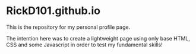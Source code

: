 # RickD101.github.io
This is the repository for my personal profile page.

The intention here was to create a lightweight page using only base HTML, CSS and some Javascript in order to test my fundamental skills!
